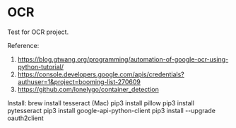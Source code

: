 # OCR
Test for OCR project.

Reference: 
1. https://blog.gtwang.org/programming/automation-of-google-ocr-using-python-tutorial/
2. https://console.developers.google.com/apis/credentials?authuser=1&project=booming-list-270609
3. https://github.com/lonelygo/container_detection

Install:
brew install tesseract (Mac)
pip3 install pillow
pip3 install pytesseract
pip3 install google-api-python-client
pip3 install --upgrade oauth2client
